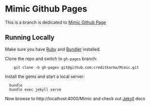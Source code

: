 # Mimic Github Pages

This is a branch is dedicated to [Mimic Github Page](https://creditkarma.github.io/Mimic/)

## Running Locally

Make sure you have [Ruby](https://www.ruby-lang.org) and [Bundler](http://bundler.io) installed.

Clone the repo and switch to `gh-pages` branch:

        git clone -b gh-pages git@github.com:creditkarma/Mimic.git

Install the gems and start a local server:

      bundle
      bundle exec jekyll serve

Now browse to http://localhost:4000/Mimic and check out [Jekyll](https://jekyllrb.com/) docs
